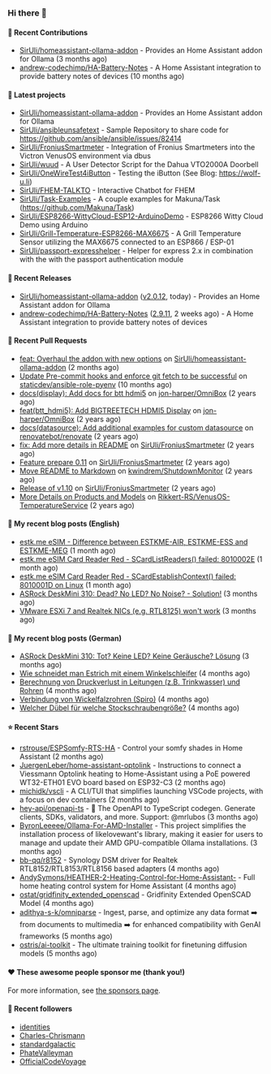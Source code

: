 ### Hi there 👋

#### 👷 Recent Contributions

- [SirUli/homeassistant-ollama-addon](https://github.com/SirUli/homeassistant-ollama-addon) - Provides an Home Assistant addon for Ollama (3 months ago)
- [andrew-codechimp/HA-Battery-Notes](https://github.com/andrew-codechimp/HA-Battery-Notes) - A Home Assistant integration to provide battery notes of devices (10 months ago)

#### 🌱 Latest projects

- [SirUli/homeassistant-ollama-addon](https://github.com/SirUli/homeassistant-ollama-addon) - Provides an Home Assistant addon for Ollama
- [SirUli/ansibleunsafetext](https://github.com/SirUli/ansibleunsafetext) - Sample Repository to share code for https://github.com/ansible/ansible/issues/82414
- [SirUli/FroniusSmartmeter](https://github.com/SirUli/FroniusSmartmeter) - Integration of Fronius Smartmeters into the Victron VenusOS environment via dbus
- [SirUli/wuud](https://github.com/SirUli/wuud) - A User Detector Script for the Dahua VTO2000A Doorbell
- [SirUli/OneWireTest4iButton](https://github.com/SirUli/OneWireTest4iButton) - Testing the iButton (See Blog: https://wolf-u.li)
- [SirUli/FHEM-TALKTO](https://github.com/SirUli/FHEM-TALKTO) - Interactive Chatbot for FHEM
- [SirUli/Task-Examples](https://github.com/SirUli/Task-Examples) - A couple examples for Makuna/Task (https://github.com/Makuna/Task)
- [SirUli/ESP8266-WittyCloud-ESP12-ArduinoDemo](https://github.com/SirUli/ESP8266-WittyCloud-ESP12-ArduinoDemo) - ESP8266 Witty Cloud Demo using Arduino
- [SirUli/Grill-Temperature-ESP8266-MAX6675](https://github.com/SirUli/Grill-Temperature-ESP8266-MAX6675) - A Grill Temperature Sensor utilizing the MAX6675 connected to an ESP866 / ESP-01
- [SirUli/passport-expresshelper](https://github.com/SirUli/passport-expresshelper) - Helper for express 2.x in combination with the with the passport authentication module

#### 🔭 Recent Releases

- [SirUli/homeassistant-ollama-addon](https://github.com/SirUli/homeassistant-ollama-addon) ([v2.0.12](https://github.com/SirUli/homeassistant-ollama-addon/releases/tag/v2.0.12), today) - Provides an Home Assistant addon for Ollama
- [andrew-codechimp/HA-Battery-Notes](https://github.com/andrew-codechimp/HA-Battery-Notes) ([2.9.11](https://github.com/andrew-codechimp/HA-Battery-Notes/releases/tag/2.9.11), 2 weeks ago) - A Home Assistant integration to provide battery notes of devices

#### 🔨 Recent Pull Requests

- [feat: Overhaul the addon with new options](https://github.com/SirUli/homeassistant-ollama-addon/pull/93) on [SirUli/homeassistant-ollama-addon](https://github.com/SirUli/homeassistant-ollama-addon) (2 months ago)
- [Update Pre-commit hooks and enforce git fetch to be successful](https://github.com/staticdev/ansible-role-pyenv/pull/274) on [staticdev/ansible-role-pyenv](https://github.com/staticdev/ansible-role-pyenv) (10 months ago)
- [docs(display): Add docs for btt hdmi5](https://github.com/jon-harper/OmniBox/pull/129) on [jon-harper/OmniBox](https://github.com/jon-harper/OmniBox) (2 years ago)
- [feat(btt_hdmi5): Add BIGTREETECH HDMI5 Display](https://github.com/jon-harper/OmniBox/pull/128) on [jon-harper/OmniBox](https://github.com/jon-harper/OmniBox) (2 years ago)
- [docs(datasource): Add additional examples for custom datasource](https://github.com/renovatebot/renovate/pull/23558) on [renovatebot/renovate](https://github.com/renovatebot/renovate) (2 years ago)
- [fix: Add more details in README](https://github.com/SirUli/FroniusSmartmeter/pull/12) on [SirUli/FroniusSmartmeter](https://github.com/SirUli/FroniusSmartmeter) (2 years ago)
- [Feature prepare 0.11](https://github.com/SirUli/FroniusSmartmeter/pull/11) on [SirUli/FroniusSmartmeter](https://github.com/SirUli/FroniusSmartmeter) (2 years ago)
- [Move README to Markdown](https://github.com/kwindrem/ShutdownMonitor/pull/3) on [kwindrem/ShutdownMonitor](https://github.com/kwindrem/ShutdownMonitor) (2 years ago)
- [Release of v1.10](https://github.com/SirUli/FroniusSmartmeter/pull/7) on [SirUli/FroniusSmartmeter](https://github.com/SirUli/FroniusSmartmeter) (2 years ago)
- [More Details on Products and Models](https://github.com/Rikkert-RS/VenusOS-TemperatureService/pull/2) on [Rikkert-RS/VenusOS-TemperatureService](https://github.com/Rikkert-RS/VenusOS-TemperatureService) (2 years ago)

#### 📜 My recent blog posts (English)

- [estk.me eSIM - Difference between ESTKME-AIR, ESTKME-ESS and ESTKME-MEG](https://wolf-u.li/estk-me-difference-between-air-dro-ess/) (1 month ago)
- [estk.me eSIM Card Reader Red - SCardListReaders() failed: 8010002E](https://wolf-u.li/estk-me-esim-card-reader-red-scardlistreaders-failed-8010002e/) (1 month ago)
- [estk.me eSIM Card Reader Red - SCardEstablishContext() failed: 8010001D on Linux](https://wolf-u.li/estk-me-esim-card-reader-red-scardestablishcontext-failed-8010001d/) (1 month ago)
- [ASRock DeskMini 310: Dead? No LED? No Noise? - Solution!](https://wolf-u.li/asrock-deskmini-310-dead-no-led-no-noise-solution/) (3 months ago)
- [VMware ESXi 7 and Realtek NICs (e.g. RTL8125) won&#39;t work](https://wolf-u.li/vmware-esxi-7-and-realtek-nics/) (3 months ago)

#### 📜 My recent blog posts (German)

- [ASRock DeskMini 310: Tot? Keine LED? Keine Geräusche? Lösung](https://wolf-u.li/asrock-deskmini-310-tot-keine-led-keine-ger%C3%A4usche-loesung/) (3 months ago)
- [Wie schneidet man Estrich mit einem Winkelschleifer](https://wolf-u.li/wie-schneidet-man-estrich-mit-einem-winkelschleifer/) (4 months ago)
- [Berechnung von Druckverlust in Leitungen (z.B. Trinkwasser) und Rohren](https://wolf-u.li/berechnung-von-druckverlust-in-leitungen-trinkwasser-und-rohren/) (4 months ago)
- [Verbindung von Wickelfalzrohren (Spiro)](https://wolf-u.li/verbindung-von-wickelfalzrohren/) (4 months ago)
- [Welcher Dübel für welche Stockschraubengröße?](https://wolf-u.li/welcher-d%C3%BCbel-f%C3%BCr-welche-stockschraubengroesse/) (4 months ago)

#### ⭐ Recent Stars

- [rstrouse/ESPSomfy-RTS-HA](https://github.com/rstrouse/ESPSomfy-RTS-HA) - Control your somfy shades in Home Assistant (2 months ago)
- [JuergenLeber/home-assistant-optolink](https://github.com/JuergenLeber/home-assistant-optolink) - Instructions to connect a Viessmann Optolink heating to Home-Assistant using a PoE powered WT32-ETH01 EVO board based on ESP32-C3 (2 months ago)
- [michidk/vscli](https://github.com/michidk/vscli) - A CLI/TUI that simplifies launching VSCode projects, with a focus on dev containers (2 months ago)
- [hey-api/openapi-ts](https://github.com/hey-api/openapi-ts) - 🚀 The OpenAPI to TypeScript codegen. Generate clients, SDKs, validators, and more. Support: @mrlubos (3 months ago)
- [ByronLeeeee/Ollama-For-AMD-Installer](https://github.com/ByronLeeeee/Ollama-For-AMD-Installer) - This project simplifies the installation process of likelovewant&#39;s library, making it easier for users to manage and update their AMD GPU-compatible Ollama installations. (3 months ago)
- [bb-qq/r8152](https://github.com/bb-qq/r8152) - Synology DSM driver for Realtek RTL8152/RTL8153/RTL8156 based adapters (4 months ago)
- [AndySymons/HEATHER-2-Heating-Control-for-Home-Assistant-](https://github.com/AndySymons/HEATHER-2-Heating-Control-for-Home-Assistant-) - Full home heating control system for Home Assistant (4 months ago)
- [ostat/gridfinity_extended_openscad](https://github.com/ostat/gridfinity_extended_openscad) - Gridfinity Extended OpenSCAD Model (4 months ago)
- [adithya-s-k/omniparse](https://github.com/adithya-s-k/omniparse) - Ingest, parse, and optimize any data format ➡️ from documents to multimedia ➡️ for enhanced compatibility with GenAI frameworks (5 months ago)
- [ostris/ai-toolkit](https://github.com/ostris/ai-toolkit) - The ultimate training toolkit for finetuning diffusion models (5 months ago)

#### ❤️ These awesome people sponsor me (thank you!)


For more information, see [the sponsors page](https://github.com/sponsors/SirUli/).

#### 👯 Recent followers

- [identities](https://github.com/identities)
- [Charles-Chrismann](https://github.com/Charles-Chrismann)
- [standardgalactic](https://github.com/standardgalactic)
- [PhateValleyman](https://github.com/PhateValleyman)
- [OfficialCodeVoyage](https://github.com/OfficialCodeVoyage)
